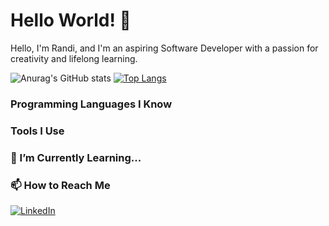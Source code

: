# Hello World! 👋

Hello, I'm Randi, and I'm an aspiring Software Developer with a passion for creativity and lifelong learning. 

![Anurag's GitHub stats](https://github-readme-stats.vercel.app/api?username=R-Lovelett&show_icons=true&theme=tokyonight)
[![Top Langs](https://github-readme-stats.vercel.app/api/top-langs/?username=R-Lovelett&theme=tokyonight&layout=compact)](https://github.com/anuraghazra/github-readme-stats)

### Programming Languages I Know

### Tools I Use

### 🌱 I’m Currently Learning...

### 📫 How to Reach Me

<a href="<https://www.linkedin.com/in/randi-lovelett/>">![LinkedIn](https://img.shields.io/badge/LinkedIn-0077B5?style=for-the-badge&logo=linkedin&logoColor=white)</a>


<!---
R-Lovelett/R-Lovelett is a ✨ special ✨ repository because its `README.md` (this file) appears on your GitHub profile.
You can click the Preview link to take a look at your changes.
--->
